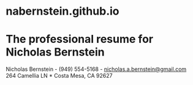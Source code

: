 # nabernstein.github.io
# The professional resume for Nicholas Bernstein
Nicholas Bernstein - (949) 554-5168 - nicholas.a.bernstein@gmail.com  
264 Camellia LN * Costa Mesa, CA 92627
